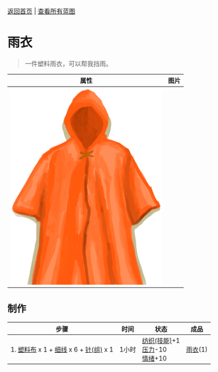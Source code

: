 [返回首页](index.md)   |  [查看所有蓝图](blueprint.md)
# 雨衣  
> 一件塑料雨衣，可以帮我挡雨。  
  
  属性  |   图片   
 ----  |  ----:   
   |  ![](Sprite/Raincoat.png)   
  
## 制作  
步骤  |  时间  |  状态  |  成品  
----  |  ----  |  ----  |  ----  
1. [塑料布](PlasticSheet.md) x 1 + [细线](CordFiber.md) x 6 + [针(组)](GpTag_Needle.md) x 1  |  1小时  |  [纺织(技能)](Skill_Tailoring.md)+1<br>[压力](Stress.md)-10<br>[情绪](Morale.md)+10  |  [雨衣](Raincoat.md)(1)  
